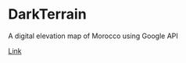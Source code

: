 # DarkTerrain
A digital elevation map of Morocco using Google API

<a href="https://bstefansen.github.io/DarkTerrain/">Link</a>
